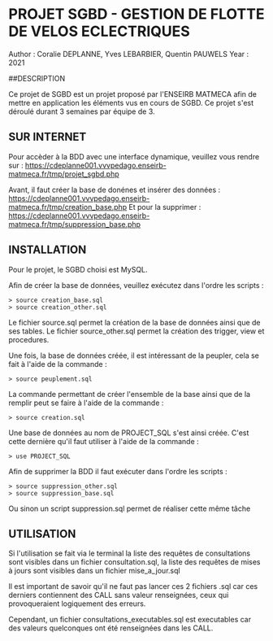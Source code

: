 # PROJET SGBD - GESTION DE FLOTTE DE VELOS ECLECTRIQUES

Author : Coralie DEPLANNE, Yves LEBARBIER, Quentin PAUWELS
Year : 2021

##DESCRIPTION

Ce projet de SGBD est un projet proposé par l'ENSEIRB MATMECA
afin de mettre en application les éléments vus en cours de SGBD.
Ce projet s'est déroulé durant 3 semaines par équipe de 3.

## SUR INTERNET

Pour accèder à la BDD avec une interface dynamique, veuillez vous rendre
sur : https://cdeplanne001.vvvpedago.enseirb-matmeca.fr/tmp/projet_sgbd.php

Avant, il faut créer la base de donénes et insérer des données : https://cdeplanne001.vvvpedago.enseirb-matmeca.fr/tmp/creation_base.php
Et pour la supprimer : https://cdeplanne001.vvvpedago.enseirb-matmeca.fr/tmp/suppression_base.php

## INSTALLATION

Pour le projet, le SGBD choisi est MySQL.
 
Afin de créer la base de données, veuillez exécutez dans l'ordre les scripts :
```mysql
> source creation_base.sql
> source creation_other.sql
```

Le fichier source.sql permet la création de la base de données ainsi que de ses tables.
Le fichier source_other.sql permet la création des trigger, view et procedures.

Une fois, la base de données créée, il est intéressant de la peupler,
cela se fait à l'aide de la commande :
```mysql
> source peuplement.sql
```

La commande permettant de créer l'ensemble de la base ainsi que de la remplir
peut se faire à l'aide de la commande :
```mysql
> source creation.sql
```

Une base de données au nom de PROJECT_SQL s'est ainsi créée.
C'est cette dernière qu'il faut utiliser à l'aide de la commande :
```mysql
> use PROJECT_SQL
```

Afin de supprimer la BDD il faut exécuter dans l'ordre les scripts :
```mysql
> source suppression_other.sql
> source suppression_base.sql
```

Ou sinon un script suppression.sql permet de réaliser cette même tâche


## UTILISATION

Si l'utilisation se fait via le terminal la liste des requêtes de consultations
sont visibles dans un fichier consultation.sql, la liste des requêtes de mises à jours
sont visibles dans un fichier mise_a_jour.sql

Il est important de savoir qu'il ne faut pas lancer ces 2 fichiers .sql car ces derniers
contiennent des CALL sans valeur renseignées, ceux qui provoqueraient logiquement des
erreurs.

Cependant, un fichier consultations_executables.sql est executables car
des valeurs quelconques ont été renseignées dans les CALL.